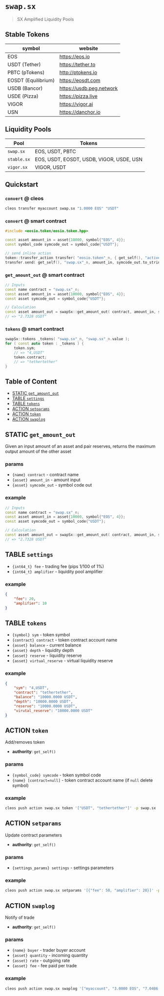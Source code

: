 # `swap.sx`

> SX Amplified Liquidity Pools

## Stable Tokens

| symbol              | website                     |
|---------------------|-----------------------------|
| EOS                 | https://eos.io              |
| USDT (Tether)       | https://tether.to           |
| PBTC (pTokens)      | http://ptokens.io           |
| EOSDT (Equilibrium) | https://eosdt.com           |
| USDB (Bancor)       | https://usdb.peg.network    |
| USDE (Pizza)	  	  | https://pizza.live          |
| VIGOR     	  	  | https://vigor.ai            |
| USN     	  	      | https://danchor.io          |

## Liquidity Pools

| **Pool**       | **Tokens**      |
|----------------|-----------------|
| `swap.sx`      | EOS, USDT, PBTC
| `stable.sx`    | EOS, USDT, EOSDT, USDB, VIGOR, USDE, USN
| `vigor.sx`     | VIGOR, USDT

## Quickstart

### `convert` @ cleos

```bash
cleos transfer myaccount swap.sx "1.0000 EOS" "USDT"
```

### `convert` @ smart contract

```c++
#include <eosio.token/eosio.token.hpp>

const asset amount_in = asset{10000, symbol{"EOS", 4}};
const symbol_code symcode_out = symbol_code{"USDT"};

// send inline action
token::transfer_action transfer( "eosio.token"_n, { get_self(), "active"_n });
transfer.send( get_self(), "swap.sx"_n, amount_in, symcode_out.to_string() );
```

### `get_amount_out` @ smart contract

```c++
// Inputs
const name contract = "swap.sx"_n;
const asset amount_in = asset{10000, symbol{"EOS", 4}};
const asset symcode_out = symbol_code{"USDT"};

// Calculation
const asset amount_out = swapSx::get_amount_out( contract, amount_in, symcode_out );
// => "2.7328 USDT"
```

### `tokens` @ smart contract

```c++
swapSx::tokens _tokens( "swap.sx"_n, "swap.sx"_n.value );
for ( const auto token : _tokens ) {
    token.sym;
    // => "4,USDT"
    token.contract;
    // => "tethertether"
}
```

## Table of Content

- [STATIC `get_amount_out`](#static-get_amount_out)
- [TABLE `settings`](#table-settings)
- [TABLE `tokens`](#table-tokens)
- [ACTION `setparams`](#action-setparams)
- [ACTION `token`](#action-token)
- [ACTION `swaplog`](#action-swaplog)

## STATIC `get_amount_out`

Given an input amount of an asset and pair reserves, returns the maximum output amount of the other asset

### params

- `{name} contract` - contract name
- `{asset} amount_in` - amount input
- `{asset} symcode_out` - symbol code out

### example

```c++
// Inputs
const name contract = "swap.sx"_n;
const asset amount_in = asset{10000, symbol{"EOS", 4}};
const asset symcode_out = symbol_code{"USDT"};

// Calculation
const asset amount_out = swapSx::get_amount_out( contract, amount_in, symcode_out );
// => "2.7328 USDT"
```

## TABLE `settings`

- `{int64_t} fee` - trading fee (pips 1/100 of 1%)
- `{int64_t} amplifier` - liquidity pool amplifier

### example

```json
{
    "fee": 20,
    "amplifier": 10
}
```

## TABLE `tokens`

- `{symbol} sym` -  token symbol
- `{contract} contract` - token contract account name
- `{asset} balance` - current balance
- `{asset} depth` - liquidity depth
- `{asset} reserve` - liquidity reserve
- `{asset} virtual_reserve` - virtual liquidity reserve

### example

```json
{
    "sym": "4,USDT",
    "contract": "tethertether",
    "balance": "10000.0000 USDT",
    "depth": "10000.0000 USDT",
    "reserve": "10000.0000 USDT",
    "virutal_reserve": "10000.0000 USDT"
}
```

## ACTION `token`

Add/removes token

- **authority**: `get_self()`

### params

- `{symbol_code} symcode` - token symbol code
- `{name} [contract=null]` - token contract account name (if `null` delete symbol)

### example

```bash
cleos push action swap.sx token '["USDT", "tethertether"]' -p swap.sx
```

## ACTION `setparams`

Update contract parameters

- **authority**: `get_self()`

### params

- `{settings_params} settings` - settings parameters

### example

```bash
cleos push action swap.sx setparams '[{"fee": 50, "amplifier": 20}]' -p swap.sx
```

## ACTION `swaplog`

Notify of trade

- **authority**: `get_self()`

### params

- `{name} buyer` - trader buyer account
- `{asset} quantity` - incoming quantity
- `{asset} rate` - outgoing rate
- `{asset} fee` - fee paid per trade

### example

```bash
cleos push action swap.sx swaplog '["myaccount", "3.0000 EOS", "7.0486 USDT", "0.0060 EOS"]' -p swap.sx
```
